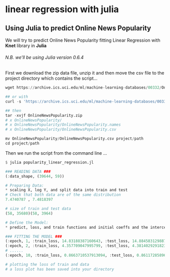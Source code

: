 linear regression with julia
================

Using Julia to predict Online News Popularity
---------------------------------------------

We will try to predict Online News Popularity fitting Linear Regression with **Knet** library in **Julia**
###### N.B. we'll be using Julia version 0.6.4
First we download the zip data file, unzip it and then move the csv file to the project directory which contains the script...

``` julia
wget https://archive.ics.uci.edu/ml/machine-learning-databases/00332/OnlineNewsPopularity.zip 

## or with 
curl -s 'https://archive.ics.uci.edu/ml/machine-learning-databases/00332/OnlineNewsPopularity.zip' -o OnlineNewsPopularity.zip

## then 
tar -xvjf OnlineNewsPopularity.zip 
# x OnlineNewsPopularity/
# x OnlineNewsPopularity/OnlineNewsPopularity.names
# x OnlineNewsPopularity/OnlineNewsPopularity.csv

mv OnlineNewsPopularity/OnlineNewsPopularity.csv project/path
cd project/path
```
Then we run the script from the command line ...

``` julia
$ julia popularity_linear_regression.jl

### READING DATA ###
(:data_shape, (39644, 59))

# Preparing Data:
* scaling X, log Y, and split data into train and test
# Check that both data are of the same distribution
7.4740787 , 7.4818397

# size of train and test data
(58, 35680)(58, 3964)

# Define the Model:
* predict, loss, and train functions and initial coeffs and the intercept

### FITTING THE MODEL ###
(:epoch, 1, :train_loss, 14.83188387160643, :test_loss, 14.88458312988758)
(:epoch, 2, :train_loss, 4.357709047995799, :test_loss, 4.381402929182324)
# ......
(:epoch, 10, :train_loss, 0.8663710537913094, :test_loss, 0.8611728589672556)

# plotting the loss of train and data
# a loss plot has been saved into your directory
```
